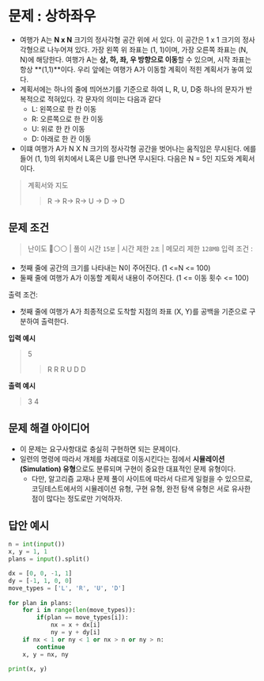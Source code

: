 # 문제 : 상하좌우

- 여행가 A는 **N x N** 크기의 정사각형 공간 위에 서 있다. 이 공간은 1 x 1 크기의 정사각형으로 나누어져 있다. 가장 왼쪽 위 좌표는 (1, 1)이며, 가장 오른쪽 좌표는 (N, N)에 해당한다. 여행가 A는 **상, 하, 좌, 우 방향으로 이동**할 수 있으며, 시작 좌표는 항상 **(1,1)**이다. 우리 앞에는 여행가 A가 이동할 계획이 적힌 계획서가 놓여 있다.
- 계획서에는 하나의 줄에 띄어쓰기를 기준으로 하여 L, R, U, D중 하나의 문자가 반복적으로 적혀있다. 각 문자의 의미는 다음과 같다
  - L: 왼쪽으로 한 칸 이동
  - R: 오른쪽으로 한 칸 이동
  - U: 위로 한 칸 이동
  - D: 아래로 한 칸 이동
- 이떄 여행가 A가 N X N 크기의 정사각형 공간을 벗어나는 움직임은 무시된다. 에를 들어 (1, 1)의 위치에서 L혹은 U를 만나면 무시된다. 다음은 N = 5인 지도와 계획서이다.

> 계획서와 지도
>
> > R -> R-> R-> U -> D -> D

## 문제 조건

> 난이도 🔴⚪⚪ | 풀이 시간 `15분` | 시간 제한 `2초` | 메모리 제한 `128MB`
> 입력 조건 :

- 첫째 줄에 공간의 크기를 나타내는 N이 주어진다. (1 <=N <= 100)
- 둘째 줄에 여행가 A가 이동할 계획서 내용이 주어진다. (1 <= 이동 횟수 <= 100)

출력 조건:

- 첫째 줄에 여행가 A가 최종적으로 도착할 지점의 좌표 (X, Y)를 공백을 기준으로 구분하여 출력한다.

**입력 예시**

> 5
>
> > R R R U D D

**출력 예시**

> 3 4

## 문제 해결 아이디어

- 이 문제는 요구사항대로 충실히 구현하면 되는 문제이다.
- 일련의 명령에 따라서 개체를 차례대로 이동시킨다는 점에서 **시뮬레이션(Simulation) 유형**으로도 분류되며 구현이 중요한 대표적인 문제 유형이다.
  - 다만, 알고리즘 교재나 문제 풀이 사이트에 따라서 다르게 일컬을 수 있으므로, 코딩테스트에서의 시뮬레이션 유형, 구현 유형, 완전 탐색 유형은 서로 유사한 점이 많다는 정도로만 기억하자.

## 답안 예시

```py
n = int(input())
x, y = 1, 1
plans = input().split()

dx = [0, 0, -1, 1]
dy = [-1, 1, 0, 0]
move_types = ['L', 'R', 'U', 'D']
  
for plan in plans:
    for i in range(len(move_types)):
        if(plan == move_types[i]):
            nx = x + dx[i]
            ny = y + dy[i]
    if nx < 1 or ny < 1 or nx > n or ny > n:
        continue
    x, y = nx, ny

print(x, y)

```
